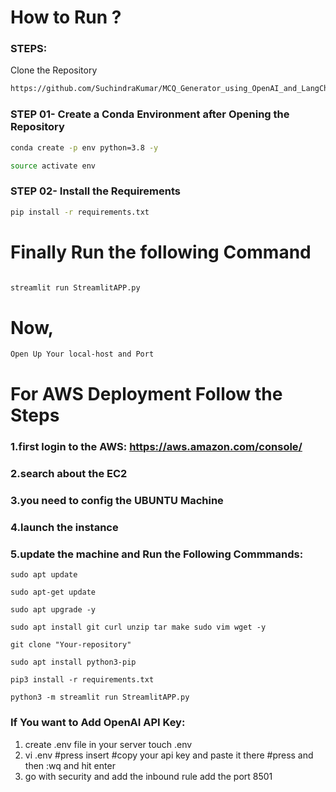 # How to Run ?

### STEPS:

Clone the Repository

```bash
https://github.com/SuchindraKumar/MCQ_Generator_using_OpenAI_and_LangChain.git
```
### STEP 01- Create a Conda Environment after Opening the Repository

```bash
conda create -p env python=3.8 -y
```

```bash
source activate env

```


### STEP 02- Install the Requirements
```bash
pip install -r requirements.txt
```



# Finally Run the following Command
```bash

streamlit run StreamlitAPP.py
```

# Now,

```bash
Open Up Your local-host and Port
```

# For AWS Deployment Follow the Steps

### 1.first login to the AWS: https://aws.amazon.com/console/

### 2.search about the EC2

### 3.you need to config the UBUNTU Machine

### 4.launch the instance

### 5.update the machine and  Run the Following Commmands:

```
sudo apt update
```
```
sudo apt-get update
```
```
sudo apt upgrade -y
```
```
sudo apt install git curl unzip tar make sudo vim wget -y
```
```
git clone "Your-repository"
```
```
sudo apt install python3-pip
```
```
pip3 install -r requirements.txt
```
```
python3 -m streamlit run StreamlitAPP.py
```

### If You want to Add OpenAI API Key:

1. create .env file in your server touch .env
2. vi .env #press insert #copy your api key and paste it there #press and then :wq and hit enter
3. go with security and add the inbound rule add the port 8501

